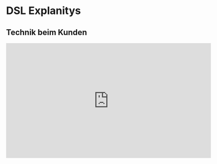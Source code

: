 # DSL Explanitys

## Technik beim Kunden

<iframe width="560" height="315" src="https://www.youtube-nocookie.com/embed/nyK9ggMg0ao" title="YouTube video player" frameborder="0" allow="accelerometer; autoplay; clipboard-write; encrypted-media; gyroscope; picture-in-picture" allowfullscreen></iframe>